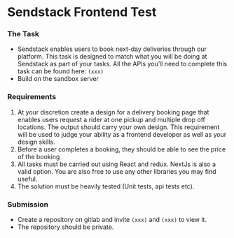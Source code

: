 # Sendstack Frontend Test

### The Task
- Sendstack enables users to book next-day deliveries through our platform. This task is designed to match what you will be doing at Sendstack as part of your tasks. All the APIs you’ll need to complete this task can be found here: ```(xxx)```
- Build on the sandbox server

### Requirements
1. At your discretion create a design for a delivery booking page that enables users request a rider at one pickup and multiple drop off locations. The output should carry your own design. This requirement will be used to judge your ability as a frontend developer as well as your design skills.
2. Before a user completes a booking, they should be able to see the price of the booking
3. All tasks must be carried out using React and redux. NextJs is also a valid option. You are also free to use any other libraries you may find useful.
4. The solution must be heavily tested (Unit tests, api tests etc).

### Submission
- Create a repository on gitlab and invite ```(xxx)``` and ```(xxx)``` to view it.
- The repository should be private.
